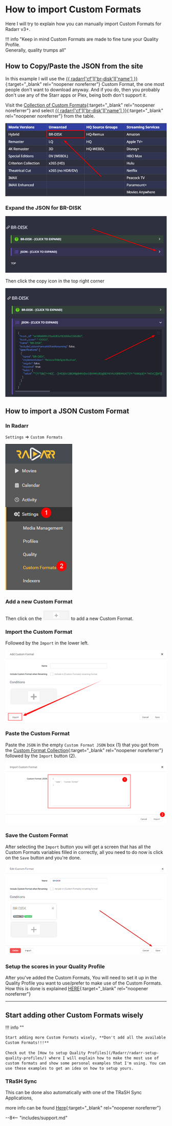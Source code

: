 # How to import Custom Formats

Here I will try to explain how you can manually import Custom Formats for Radarr v3+.

!!! info "Keep in mind Custom Formats are made to fine tune your Quality Profile.<br>Generally, quality trumps all"

## How to Copy/Paste the JSON from the site

In this example I will use the [{{ radarr['cf']['br-disk']['name'] }}](/Radarr/Radarr-collection-of-custom-formats/#br-disk){:target="_blank" rel="noopener noreferrer"} Custom Format, the one most people don't want to download anyway. And if you do, then you probably don't use any of the Starr apps or Plex, being both don't support it.

Visit the [Collection of Custom Formats](/Radarr/Radarr-collection-of-custom-formats/){:target="_blank" rel="noopener noreferrer"} and select [{{ radarr['cf']['br-disk']['name'] }}](/Radarr/Radarr-collection-of-custom-formats/#br-disk){:target="_blank" rel="noopener noreferrer"} from the table.

![cf-table-select-brdisk](images/cf-table-select-brdisk.png)

### Expand the JSON for BR-DISK

![cf-json-expand](images/cf-json-expand.png)

Then click the copy icon in the top right corner

![cf-json-copy-paste](images/cf-json-copy-paste.png)

## How to import a JSON Custom Format

### In Radarr

`Settings` => `Custom Formats`

![cf-settings-cf](images/cf-settings-cf.png)

### Add a new Custom Format

Then click on the ![cf-plus-add-small](images/cf-plus-add-small.png) to add a new Custom Format.

### Import the Custom Format

Followed by the `Import` in the lower left.

![cf-import](images/cf-import.png)

### Paste the Custom Format

Paste the `JSON` in the empty `Custom Format JSON` box (1) that you got from the [Custom Format Collection](/Radarr/Radarr-collection-of-custom-formats/){:target="_blank" rel="noopener noreferrer"} followed by the `Import` button (2).

![cf-import-cf](images/cf-import-cf.png)

### Save the Custom Format

After selecting the `Import` button you will get a screen that has all the Custom Formats variables filled in correctly,
all you need to do now is click on the `Save` button and you're done.

![cf-import-done](images/cf-import-done.png)

### Setup the scores in your Quality Profile

After you've added the Custom Formats, You will need to set it up in the Quality Profile you want to use/prefer to make use of the Custom Formats.
How this is done is explained [HERE](/Radarr/radarr-setup-quality-profiles/#basics){:target="_blank" rel="noopener noreferrer"}

------

## Start adding other Custom Formats wisely

!!! info ""

    Start adding more Custom Formats wisely, **Don't add all the available Custom Formats!!!**

    Check out the [How to setup Quality Profiles](/Radarr/radarr-setup-quality-profiles/) where I will explain how to make the most use of custom formats and show some personal examples that I'm using. You can use these examples to get an idea on how to setup yours.

### TRaSH Sync

This can be done also automatically with one of the TRaSH Sync Applications,

more info can be found [Here](/Guide-Sync/){:target="_blank" rel="noopener noreferrer"}

--8<-- "includes/support.md"
